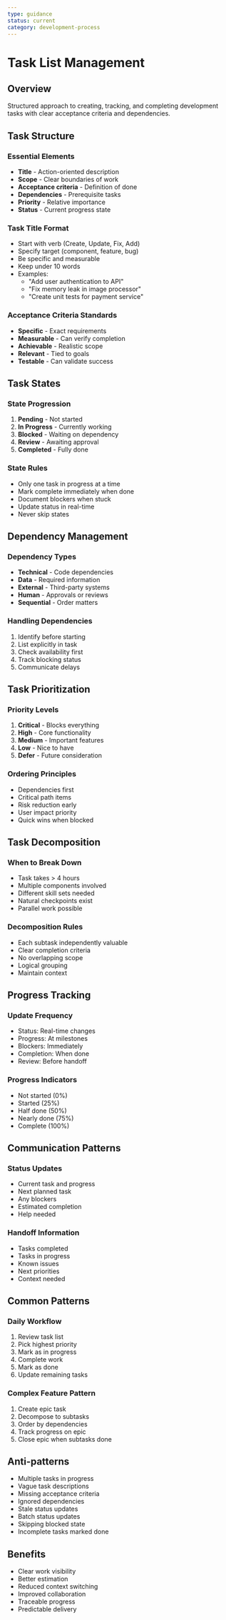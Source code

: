 ```yaml
---
type: guidance
status: current
category: development-process
---
```


# Task List Management

## Overview
Structured approach to creating, tracking, and completing development tasks with clear acceptance criteria and dependencies.

## Task Structure

### Essential Elements
- **Title** - Action-oriented description
- **Scope** - Clear boundaries of work
- **Acceptance criteria** - Definition of done
- **Dependencies** - Prerequisite tasks
- **Priority** - Relative importance
- **Status** - Current progress state

### Task Title Format
- Start with verb (Create, Update, Fix, Add)
- Specify target (component, feature, bug)
- Be specific and measurable
- Keep under 10 words
- Examples:
  - "Add user authentication to API"
  - "Fix memory leak in image processor"
  - "Create unit tests for payment service"

### Acceptance Criteria Standards
- **Specific** - Exact requirements
- **Measurable** - Can verify completion
- **Achievable** - Realistic scope
- **Relevant** - Tied to goals
- **Testable** - Can validate success

## Task States

### State Progression
1. **Pending** - Not started
2. **In Progress** - Currently working
3. **Blocked** - Waiting on dependency
4. **Review** - Awaiting approval
5. **Completed** - Fully done

### State Rules
- Only one task in progress at a time
- Mark complete immediately when done
- Document blockers when stuck
- Update status in real-time
- Never skip states

## Dependency Management

### Dependency Types
- **Technical** - Code dependencies
- **Data** - Required information
- **External** - Third-party systems
- **Human** - Approvals or reviews
- **Sequential** - Order matters

### Handling Dependencies
1. Identify before starting
2. List explicitly in task
3. Check availability first
4. Track blocking status
5. Communicate delays

## Task Prioritization

### Priority Levels
1. **Critical** - Blocks everything
2. **High** - Core functionality
3. **Medium** - Important features
4. **Low** - Nice to have
5. **Defer** - Future consideration

### Ordering Principles
- Dependencies first
- Critical path items
- Risk reduction early
- User impact priority
- Quick wins when blocked

## Task Decomposition

### When to Break Down
- Task takes > 4 hours
- Multiple components involved
- Different skill sets needed
- Natural checkpoints exist
- Parallel work possible

### Decomposition Rules
- Each subtask independently valuable
- Clear completion criteria
- No overlapping scope
- Logical grouping
- Maintain context

## Progress Tracking

### Update Frequency
- Status: Real-time changes
- Progress: At milestones
- Blockers: Immediately
- Completion: When done
- Review: Before handoff

### Progress Indicators
- Not started (0%)
- Started (25%)
- Half done (50%)
- Nearly done (75%)
- Complete (100%)

## Communication Patterns

### Status Updates
- Current task and progress
- Next planned task
- Any blockers
- Estimated completion
- Help needed

### Handoff Information
- Tasks completed
- Tasks in progress
- Known issues
- Next priorities
- Context needed

## Common Patterns

### Daily Workflow
1. Review task list
2. Pick highest priority
3. Mark as in progress
4. Complete work
5. Mark as done
6. Update remaining tasks

### Complex Feature Pattern
1. Create epic task
2. Decompose to subtasks
3. Order by dependencies
4. Track progress on epic
5. Close epic when subtasks done

## Anti-patterns
- Multiple tasks in progress
- Vague task descriptions
- Missing acceptance criteria
- Ignored dependencies
- Stale status updates
- Batch status updates
- Skipping blocked state
- Incomplete tasks marked done

## Benefits
- Clear work visibility
- Better estimation
- Reduced context switching
- Improved collaboration
- Traceable progress
- Predictable delivery